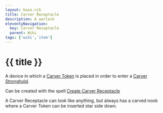 ```yaml
---
layout: base.njk
title: Carver Receptacle
description: A warlock
eleventyNavigation:
  key: Carver Receptacle
  parent: Wiki
tags: ['wiki','item']    
---
```


# {{ title }}

A device in which a [Carver Token](./carver-token) is placed in order to enter a [Carver Stronghold](./carver-stronghold).

Can be created with the spell [Create Carver Receptacle](./spells)

A Carver Receptacle can look like anything, but always has a carved nook where a Carver Token can be inserted star side down.